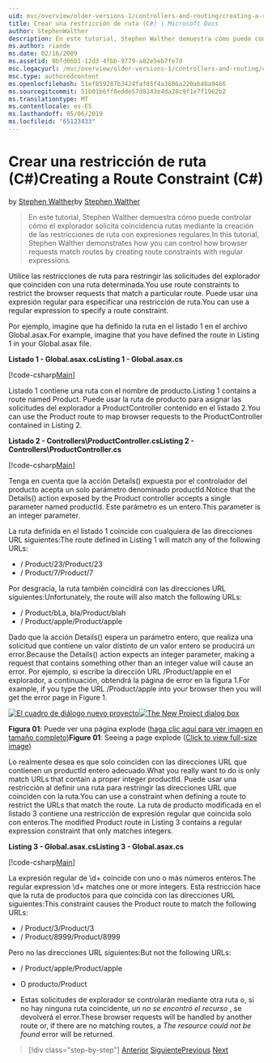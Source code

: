 ```yaml
---
uid: mvc/overview/older-versions-1/controllers-and-routing/creating-a-route-constraint-cs
title: Crear una restricción de ruta (C#) | Microsoft Docs
author: StephenWalther
description: En este tutorial, Stephen Walther demuestra cómo puede controlar cómo el explorador solicita coincidencia rutas mediante la creación de las restricciones de ruta con expresiones regulares.
ms.author: riande
ms.date: 02/16/2009
ms.assetid: 0bfd06b1-12d3-4fbb-9779-a82e5eb7fe7d
msc.legacyurl: /mvc/overview/older-versions-1/controllers-and-routing/creating-a-route-constraint-cs
msc.type: authoredcontent
ms.openlocfilehash: 51ef859287b3424faf85f4a3606a220ab48a9466
ms.sourcegitcommit: 51b01b6ff8edde57d8243e4da28c9f1e7f1962b2
ms.translationtype: MT
ms.contentlocale: es-ES
ms.lasthandoff: 05/06/2019
ms.locfileid: "65123433"
---
```

# <a name="creating-a-route-constraint-c"></a><span data-ttu-id="3af8e-103">Crear una restricción de ruta (C#)</span><span class="sxs-lookup"><span data-stu-id="3af8e-103">Creating a Route Constraint (C#)</span></span>

<span data-ttu-id="3af8e-104">by [Stephen Walther](https://github.com/StephenWalther)</span><span class="sxs-lookup"><span data-stu-id="3af8e-104">by [Stephen Walther](https://github.com/StephenWalther)</span></span>

> <span data-ttu-id="3af8e-105">En este tutorial, Stephen Walther demuestra cómo puede controlar cómo el explorador solicita coincidencia rutas mediante la creación de las restricciones de ruta con expresiones regulares.</span><span class="sxs-lookup"><span data-stu-id="3af8e-105">In this tutorial, Stephen Walther demonstrates how you can control how browser requests match routes by creating route constraints with regular expressions.</span></span>

<span data-ttu-id="3af8e-106">Utilice las restricciones de ruta para restringir las solicitudes del explorador que coinciden con una ruta determinada.</span><span class="sxs-lookup"><span data-stu-id="3af8e-106">You use route constraints to restrict the browser requests that match a particular route.</span></span> <span data-ttu-id="3af8e-107">Puede usar una expresión regular para especificar una restricción de ruta.</span><span class="sxs-lookup"><span data-stu-id="3af8e-107">You can use a regular expression to specify a route constraint.</span></span>

<span data-ttu-id="3af8e-108">Por ejemplo, imagine que ha definido la ruta en el listado 1 en el archivo Global.asax.</span><span class="sxs-lookup"><span data-stu-id="3af8e-108">For example, imagine that you have defined the route in Listing 1 in your Global.asax file.</span></span>

<span data-ttu-id="3af8e-109">**Listado 1 - Global.asax.cs**</span><span class="sxs-lookup"><span data-stu-id="3af8e-109">**Listing 1 - Global.asax.cs**</span></span>

[!code-csharp[Main](creating-a-route-constraint-cs/samples/sample1.cs)]

<span data-ttu-id="3af8e-110">Listado 1 contiene una ruta con el nombre de producto.</span><span class="sxs-lookup"><span data-stu-id="3af8e-110">Listing 1 contains a route named Product.</span></span> <span data-ttu-id="3af8e-111">Puede usar la ruta de producto para asignar las solicitudes del explorador a ProductController contenido en el listado 2.</span><span class="sxs-lookup"><span data-stu-id="3af8e-111">You can use the Product route to map browser requests to the ProductController contained in Listing 2.</span></span>

<span data-ttu-id="3af8e-112">**Listado 2 - Controllers\ProductController.cs**</span><span class="sxs-lookup"><span data-stu-id="3af8e-112">**Listing 2 - Controllers\ProductController.cs**</span></span>

[!code-csharp[Main](creating-a-route-constraint-cs/samples/sample2.cs)]

<span data-ttu-id="3af8e-113">Tenga en cuenta que la acción Details() expuesta por el controlador del producto acepta un solo parámetro denominado productId.</span><span class="sxs-lookup"><span data-stu-id="3af8e-113">Notice that the Details() action exposed by the Product controller accepts a single parameter named productId.</span></span> <span data-ttu-id="3af8e-114">Este parámetro es un entero.</span><span class="sxs-lookup"><span data-stu-id="3af8e-114">This parameter is an integer parameter.</span></span>

<span data-ttu-id="3af8e-115">La ruta definida en el listado 1 coincide con cualquiera de las direcciones URL siguientes:</span><span class="sxs-lookup"><span data-stu-id="3af8e-115">The route defined in Listing 1 will match any of the following URLs:</span></span>

- <span data-ttu-id="3af8e-116">/ Product/23</span><span class="sxs-lookup"><span data-stu-id="3af8e-116">/Product/23</span></span>
- <span data-ttu-id="3af8e-117">/ Product/7</span><span class="sxs-lookup"><span data-stu-id="3af8e-117">/Product/7</span></span>

<span data-ttu-id="3af8e-118">Por desgracia, la ruta también coincidirá con las direcciones URL siguientes:</span><span class="sxs-lookup"><span data-stu-id="3af8e-118">Unfortunately, the route will also match the following URLs:</span></span>

- <span data-ttu-id="3af8e-119">/ Product/bLa, bla</span><span class="sxs-lookup"><span data-stu-id="3af8e-119">/Product/blah</span></span>
- <span data-ttu-id="3af8e-120">/ Product/apple</span><span class="sxs-lookup"><span data-stu-id="3af8e-120">/Product/apple</span></span>

<span data-ttu-id="3af8e-121">Dado que la acción Details() espera un parámetro entero, que realiza una solicitud que contiene un valor distinto de un valor entero se producirá un error.</span><span class="sxs-lookup"><span data-stu-id="3af8e-121">Because the Details() action expects an integer parameter, making a request that contains something other than an integer value will cause an error.</span></span> <span data-ttu-id="3af8e-122">Por ejemplo, si escribe la dirección URL /Product/apple en el explorador, a continuación, obtendrá la página de error en la figura 1.</span><span class="sxs-lookup"><span data-stu-id="3af8e-122">For example, if you type the URL /Product/apple into your browser then you will get the error page in Figure 1.</span></span>

<span data-ttu-id="3af8e-123">[![El cuadro de diálogo nuevo proyecto](creating-a-route-constraint-cs/_static/image1.jpg)](creating-a-route-constraint-cs/_static/image1.png)</span><span class="sxs-lookup"><span data-stu-id="3af8e-123">[![The New Project dialog box](creating-a-route-constraint-cs/_static/image1.jpg)](creating-a-route-constraint-cs/_static/image1.png)</span></span>

<span data-ttu-id="3af8e-124">**Figura 01**: Puede ver una página explode ([haga clic aquí para ver imagen en tamaño completo](creating-a-route-constraint-cs/_static/image2.png))</span><span class="sxs-lookup"><span data-stu-id="3af8e-124">**Figure 01**: Seeing a page explode ([Click to view full-size image](creating-a-route-constraint-cs/_static/image2.png))</span></span>

<span data-ttu-id="3af8e-125">Lo realmente desea es que solo coinciden con las direcciones URL que contienen un productId entero adecuado.</span><span class="sxs-lookup"><span data-stu-id="3af8e-125">What you really want to do is only match URLs that contain a proper integer productId.</span></span> <span data-ttu-id="3af8e-126">Puede usar una restricción al definir una ruta para restringir las direcciones URL que coinciden con la ruta.</span><span class="sxs-lookup"><span data-stu-id="3af8e-126">You can use a constraint when defining a route to restrict the URLs that match the route.</span></span> <span data-ttu-id="3af8e-127">La ruta de producto modificada en el listado 3 contiene una restricción de expresión regular que coincida solo con enteros.</span><span class="sxs-lookup"><span data-stu-id="3af8e-127">The modified Product route in Listing 3 contains a regular expression constraint that only matches integers.</span></span>

<span data-ttu-id="3af8e-128">**Listing 3 - Global.asax.cs**</span><span class="sxs-lookup"><span data-stu-id="3af8e-128">**Listing 3 - Global.asax.cs**</span></span>

[!code-csharp[Main](creating-a-route-constraint-cs/samples/sample3.cs)]

<span data-ttu-id="3af8e-129">La expresión regular de \d+ coincide con uno o más números enteros.</span><span class="sxs-lookup"><span data-stu-id="3af8e-129">The regular expression \d+ matches one or more integers.</span></span> <span data-ttu-id="3af8e-130">Esta restricción hace que la ruta de productos para que coincida con las direcciones URL siguientes:</span><span class="sxs-lookup"><span data-stu-id="3af8e-130">This constraint causes the Product route to match the following URLs:</span></span>

- <span data-ttu-id="3af8e-131">/ Product/3</span><span class="sxs-lookup"><span data-stu-id="3af8e-131">/Product/3</span></span>
- <span data-ttu-id="3af8e-132">/ Product/8999</span><span class="sxs-lookup"><span data-stu-id="3af8e-132">/Product/8999</span></span>

<span data-ttu-id="3af8e-133">Pero no las direcciones URL siguientes:</span><span class="sxs-lookup"><span data-stu-id="3af8e-133">But not the following URLs:</span></span>

- <span data-ttu-id="3af8e-134">/ Product/apple</span><span class="sxs-lookup"><span data-stu-id="3af8e-134">/Product/apple</span></span>
- <span data-ttu-id="3af8e-135">O producto</span><span class="sxs-lookup"><span data-stu-id="3af8e-135">/Product</span></span>

- <span data-ttu-id="3af8e-136">Estas solicitudes de explorador se controlarán mediante otra ruta o, si no hay ninguna ruta coincidente, un *no se encontró el recurso* , se devolverá el error.</span><span class="sxs-lookup"><span data-stu-id="3af8e-136">These browser requests will be handled by another route or, if there are no matching routes, a *The resource could not be found* error will be returned.</span></span>

> [!div class="step-by-step"]
> <span data-ttu-id="3af8e-137">[Anterior](creating-custom-routes-cs.md)
> [Siguiente](creating-a-custom-route-constraint-cs.md)</span><span class="sxs-lookup"><span data-stu-id="3af8e-137">[Previous](creating-custom-routes-cs.md)
[Next](creating-a-custom-route-constraint-cs.md)</span></span>
